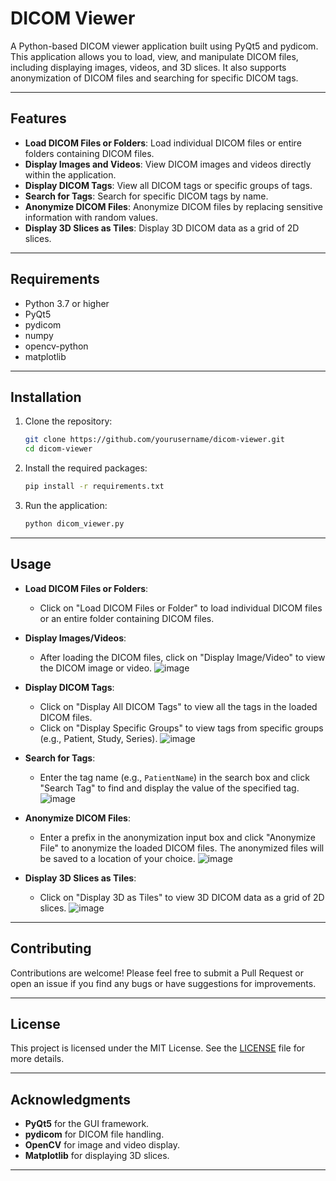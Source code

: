 # DICOM Viewer

A Python-based DICOM viewer application built using PyQt5 and pydicom. This application allows you to load, view, and manipulate DICOM files, including displaying images, videos, and 3D slices. It also supports anonymization of DICOM files and searching for specific DICOM tags.

---

## Features

- **Load DICOM Files or Folders**: Load individual DICOM files or entire folders containing DICOM files.
- **Display Images and Videos**: View DICOM images and videos directly within the application.
- **Display DICOM Tags**: View all DICOM tags or specific groups of tags.
- **Search for Tags**: Search for specific DICOM tags by name.
- **Anonymize DICOM Files**: Anonymize DICOM files by replacing sensitive information with random values.
- **Display 3D Slices as Tiles**: Display 3D DICOM data as a grid of 2D slices.

---

## Requirements

- Python 3.7 or higher
- PyQt5
- pydicom
- numpy
- opencv-python
- matplotlib

---

## Installation

1. Clone the repository:
   ```bash
   git clone https://github.com/yourusername/dicom-viewer.git
   cd dicom-viewer
   ```

2. Install the required packages:
   ```bash
   pip install -r requirements.txt
   ```

3. Run the application:
   ```bash
   python dicom_viewer.py
   ```

---

## Usage

- **Load DICOM Files or Folders**:
  - Click on "Load DICOM Files or Folder" to load individual DICOM files or an entire folder containing DICOM files.

- **Display Images/Videos**:
  - After loading the DICOM files, click on "Display Image/Video" to view the DICOM image or video.
   ![image](https://github.com/user-attachments/assets/86211910-43de-481c-afcd-3bc14396ec88)

- **Display DICOM Tags**:
  - Click on "Display All DICOM Tags" to view all the tags in the loaded DICOM files.
  - Click on "Display Specific Groups" to view tags from specific groups (e.g., Patient, Study, Series).
    ![image](https://github.com/user-attachments/assets/b752f184-5074-4aa6-8c5c-859ffb5567c7)

- **Search for Tags**:
  - Enter the tag name (e.g., `PatientName`) in the search box and click "Search Tag" to find and display the value of the specified tag.
    ![image](https://github.com/user-attachments/assets/1b1c90ba-f09e-4e3b-a91f-90a88d9e2cd7)


- **Anonymize DICOM Files**:
  - Enter a prefix in the anonymization input box and click "Anonymize File" to anonymize the loaded DICOM files. The anonymized files will be saved to a location of your choice.
    ![image](https://github.com/user-attachments/assets/70f3a5a7-a0b1-4591-88c5-cff830158f30)

- **Display 3D Slices as Tiles**:
  - Click on "Display 3D as Tiles" to view 3D DICOM data as a grid of 2D slices.
    ![image](https://github.com/user-attachments/assets/731c9755-d987-4a26-ad58-ece6a4651886)

---

## Contributing

Contributions are welcome! Please feel free to submit a Pull Request or open an issue if you find any bugs or have suggestions for improvements.

---

## License

This project is licensed under the MIT License. See the [LICENSE](LICENSE) file for more details.

---

## Acknowledgments

- **PyQt5** for the GUI framework.
- **pydicom** for DICOM file handling.
- **OpenCV** for image and video display.
- **Matplotlib** for displaying 3D slices.

---

